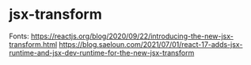 # jsx-transform

Fonts:
https://reactjs.org/blog/2020/09/22/introducing-the-new-jsx-transform.html
https://blog.saeloun.com/2021/07/01/react-17-adds-jsx-runtime-and-jsx-dev-runtime-for-the-new-jsx-transform
